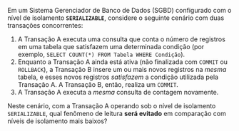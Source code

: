 Em um Sistema Gerenciador de Banco de Dados (SGBD) configurado com o nível de isolamento **`SERIALIZABLE`**, considere o seguinte cenário com duas transações concorrentes:

1.  A Transação A executa uma consulta que conta o número de registros em uma tabela que satisfazem uma determinada condição (por exemplo, `SELECT COUNT(*) FROM Tabela WHERE Condição`).
2.  Enquanto a Transação A ainda está ativa (não finalizada com `COMMIT` ou `ROLLBACK`), a Transação B insere um ou mais novos registros na *mesma* tabela, e esses novos registros *satisfazem* a condição utilizada pela Transação A. A Transação B, então, realiza um `COMMIT`.
3.  A Transação A executa a *mesma* consulta de contagem novamente.

Neste cenário, com a Transação A operando sob o nível de isolamento `SERIALIZABLE`, qual fenômeno de leitura **será evitado** em comparação com níveis de isolamento mais baixos?